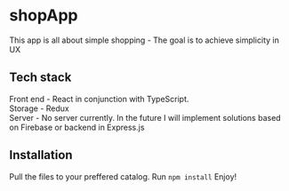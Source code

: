 # shopApp
This app is all about simple shopping - The goal is to achieve simplicity in UX

## Tech stack
Front end - React in conjunction with TypeScript.  
Storage - Redux  
Server - No server currently. In the future I will implement solutions based on Firebase or backend in Express.js  

## Installation
Pull the files to your preffered catalog.
Run `npm install`
Enjoy!
